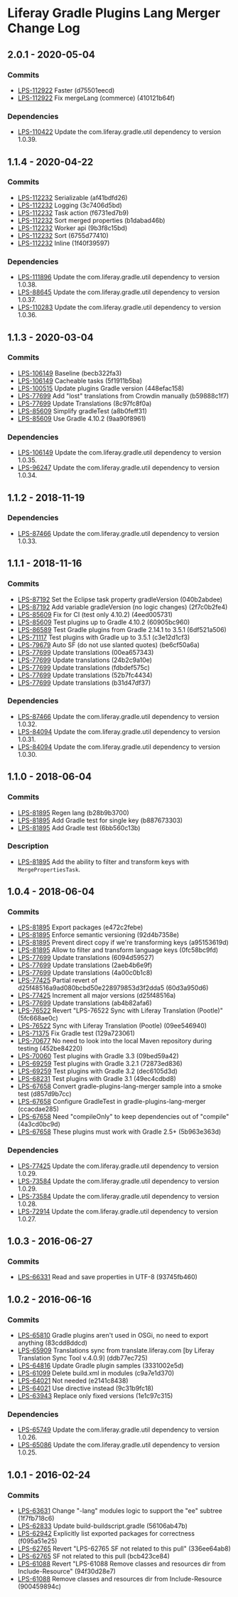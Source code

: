 # Liferay Gradle Plugins Lang Merger Change Log

## 2.0.1 - 2020-05-04

### Commits
- [LPS-112922] Faster (d75501eecd)
- [LPS-112922] Fix mergeLang (commerce) (410121b64f)

### Dependencies
- [LPS-110422] Update the com.liferay.gradle.util dependency to version 1.0.39.

## 1.1.4 - 2020-04-22

### Commits
- [LPS-112232] Serializable (af41bdfd26)
- [LPS-112232] Logging (3c7406d5bd)
- [LPS-112232] Task action (f6731ed7b9)
- [LPS-112232] Sort merged properties (b1dabad46b)
- [LPS-112232] Worker api (9b3f8c15bd)
- [LPS-112232] Sort (6755d77410)
- [LPS-112232] Inline (1f40f39597)

### Dependencies
- [LPS-111896] Update the com.liferay.gradle.util dependency to version 1.0.38.
- [LPS-88645] Update the com.liferay.gradle.util dependency to version 1.0.37.
- [LPS-110283] Update the com.liferay.gradle.util dependency to version 1.0.36.

## 1.1.3 - 2020-03-04

### Commits
- [LPS-106149] Baseline (becb322fa3)
- [LPS-106149] Cacheable tasks (5f1911b5ba)
- [LPS-100515] Update plugins Gradle version (448efac158)
- [LPS-77699] Add "lost" translations from Crowdin manually (b59888c1f7)
- [LPS-77699] Update Translations (8c97fc8f0a)
- [LPS-85609] Simplify gradleTest (a8b0feff31)
- [LPS-85609] Use Gradle 4.10.2 (9aa90f8961)

### Dependencies
- [LPS-106149] Update the com.liferay.gradle.util dependency to version 1.0.35.
- [LPS-96247] Update the com.liferay.gradle.util dependency to version 1.0.34.

## 1.1.2 - 2018-11-19

### Dependencies
- [LPS-87466] Update the com.liferay.gradle.util dependency to version 1.0.33.

## 1.1.1 - 2018-11-16

### Commits
- [LPS-87192] Set the Eclipse task property gradleVersion (040b2abdee)
- [LPS-87192] Add variable gradleVersion (no logic changes) (2f7c0b2fe4)
- [LPS-85609] Fix for CI (test only 4.10.2) (4eed005731)
- [LPS-85609] Test plugins up to Gradle 4.10.2 (60905bc960)
- [LPS-86589] Test Gradle plugins from Gradle 2.14.1 to 3.5.1 (6df521a506)
- [LPS-71117] Test plugins with Gradle up to 3.5.1 (c3e12d1cf3)
- [LPS-79679] Auto SF (do not use slanted quotes) (be6cf50a6a)
- [LPS-77699] Update translations (00ea657343)
- [LPS-77699] Update translations (24b2c9a10e)
- [LPS-77699] Update translations (fdbdef575c)
- [LPS-77699] Update translations (52b7fc4434)
- [LPS-77699] Update translations (b31d47df37)

### Dependencies
- [LPS-87466] Update the com.liferay.gradle.util dependency to version 1.0.32.
- [LPS-84094] Update the com.liferay.gradle.util dependency to version 1.0.31.
- [LPS-84094] Update the com.liferay.gradle.util dependency to version 1.0.30.

## 1.1.0 - 2018-06-04

### Commits
- [LPS-81895] Regen lang (b28b9b3700)
- [LPS-81895] Add Gradle test for single key (b887673303)
- [LPS-81895] Add Gradle test (6bb560c13b)

### Description
- [LPS-81895] Add the ability to filter and transform keys with
`MergePropertiesTask`.

## 1.0.4 - 2018-06-04

### Commits
- [LPS-81895] Export packages (e472c2febe)
- [LPS-81895] Enforce semantic versioning (92d4b7358e)
- [LPS-81895] Prevent direct copy if we're transforming keys (a95153619d)
- [LPS-81895] Allow to filter and transform language keys (0fc58bc9fd)
- [LPS-77699] Update translations (6094d59527)
- [LPS-77699] Update translations (2aeb4b6e9f)
- [LPS-77699] Update translations (4a00c0b1c8)
- [LPS-77425] Partial revert of d25f48516a9ad080bcbd50e228979853d3f2dda5
(60d3a950d6)
- [LPS-77425] Increment all major versions (d25f48516a)
- [LPS-77699] Update translations (ab4b82afa6)
- [LPS-76522] Revert "LPS-76522 Sync with Liferay Translation (Pootle)"
(5fc668ae0c)
- [LPS-76522] Sync with Liferay Translation (Pootle) (09ee546940)
- [LPS-71375] Fix Gradle test (129a723061)
- [LPS-70677] No need to look into the local Maven repository during testing
(452be84220)
- [LPS-70060] Test plugins with Gradle 3.3 (09bed59a42)
- [LPS-69259] Test plugins with Gradle 3.2.1 (72873ed836)
- [LPS-69259] Test plugins with Gradle 3.2 (dec6105d3d)
- [LPS-68231] Test plugins with Gradle 3.1 (49ec4cdbd8)
- [LPS-67658] Convert gradle-plugins-lang-merger sample into a smoke test
(d857d9b7cc)
- [LPS-67658] Configure GradleTest in gradle-plugins-lang-merger (ccacdae285)
- [LPS-67658] Need "compileOnly" to keep dependencies out of "compile"
(4a3cd0bc9d)
- [LPS-67658] These plugins must work with Gradle 2.5+ (5b963e363d)

### Dependencies
- [LPS-77425] Update the com.liferay.gradle.util dependency to version 1.0.29.
- [LPS-73584] Update the com.liferay.gradle.util dependency to version 1.0.29.
- [LPS-73584] Update the com.liferay.gradle.util dependency to version 1.0.28.
- [LPS-72914] Update the com.liferay.gradle.util dependency to version 1.0.27.

## 1.0.3 - 2016-06-27

### Commits
- [LPS-66331] Read and save properties in UTF-8 (93745fb460)

## 1.0.2 - 2016-06-16

### Commits
- [LPS-65810] Gradle plugins aren't used in OSGi, no need to export anything
(83cdd8ddcd)
- [LPS-65909] Translations sync from translate.liferay.com [by Liferay
Translation Sync Tool v.4.0.9] (ddb77ec725)
- [LPS-64816] Update Gradle plugin samples (3331002e5d)
- [LPS-61099] Delete build.xml in modules (c9a7e1d370)
- [LPS-64021] Not needed (e2141c8438)
- [LPS-64021] Use directive instead (9c31b9fc18)
- [LPS-63943] Replace only fixed versions (1e1c97c315)

### Dependencies
- [LPS-65749] Update the com.liferay.gradle.util dependency to version 1.0.26.
- [LPS-65086] Update the com.liferay.gradle.util dependency to version 1.0.25.

## 1.0.1 - 2016-02-24

### Commits
- [LPS-63631] Change "-lang" modules logic to support the "ee" subtree
(1f7fb718c6)
- [LPS-62833] Update build-buildscript.gradle (56106ab47b)
- [LPS-62942] Explicitly list exported packages for correctness (f095a51e25)
- [LPS-62765] Revert "LPS-62765 SF not related to this pull" (336ee64ab8)
- [LPS-62765] SF not related to this pull (bcb423ce84)
- [LPS-61088] Revert "LPS-61088 Remove classes and resources dir from
Include-Resource" (94f30d28e7)
- [LPS-61088] Remove classes and resources dir from Include-Resource
(900459894c)

[LPS-61088]: https://issues.liferay.com/browse/LPS-61088
[LPS-61099]: https://issues.liferay.com/browse/LPS-61099
[LPS-62765]: https://issues.liferay.com/browse/LPS-62765
[LPS-62833]: https://issues.liferay.com/browse/LPS-62833
[LPS-62942]: https://issues.liferay.com/browse/LPS-62942
[LPS-63631]: https://issues.liferay.com/browse/LPS-63631
[LPS-63943]: https://issues.liferay.com/browse/LPS-63943
[LPS-64021]: https://issues.liferay.com/browse/LPS-64021
[LPS-64816]: https://issues.liferay.com/browse/LPS-64816
[LPS-65086]: https://issues.liferay.com/browse/LPS-65086
[LPS-65749]: https://issues.liferay.com/browse/LPS-65749
[LPS-65810]: https://issues.liferay.com/browse/LPS-65810
[LPS-65909]: https://issues.liferay.com/browse/LPS-65909
[LPS-66331]: https://issues.liferay.com/browse/LPS-66331
[LPS-67658]: https://issues.liferay.com/browse/LPS-67658
[LPS-68231]: https://issues.liferay.com/browse/LPS-68231
[LPS-69259]: https://issues.liferay.com/browse/LPS-69259
[LPS-70060]: https://issues.liferay.com/browse/LPS-70060
[LPS-70677]: https://issues.liferay.com/browse/LPS-70677
[LPS-71117]: https://issues.liferay.com/browse/LPS-71117
[LPS-71375]: https://issues.liferay.com/browse/LPS-71375
[LPS-72914]: https://issues.liferay.com/browse/LPS-72914
[LPS-73584]: https://issues.liferay.com/browse/LPS-73584
[LPS-76522]: https://issues.liferay.com/browse/LPS-76522
[LPS-77425]: https://issues.liferay.com/browse/LPS-77425
[LPS-77699]: https://issues.liferay.com/browse/LPS-77699
[LPS-79679]: https://issues.liferay.com/browse/LPS-79679
[LPS-81895]: https://issues.liferay.com/browse/LPS-81895
[LPS-84094]: https://issues.liferay.com/browse/LPS-84094
[LPS-85609]: https://issues.liferay.com/browse/LPS-85609
[LPS-86589]: https://issues.liferay.com/browse/LPS-86589
[LPS-87192]: https://issues.liferay.com/browse/LPS-87192
[LPS-87466]: https://issues.liferay.com/browse/LPS-87466
[LPS-88645]: https://issues.liferay.com/browse/LPS-88645
[LPS-96247]: https://issues.liferay.com/browse/LPS-96247
[LPS-100515]: https://issues.liferay.com/browse/LPS-100515
[LPS-106149]: https://issues.liferay.com/browse/LPS-106149
[LPS-110283]: https://issues.liferay.com/browse/LPS-110283
[LPS-110422]: https://issues.liferay.com/browse/LPS-110422
[LPS-111896]: https://issues.liferay.com/browse/LPS-111896
[LPS-112232]: https://issues.liferay.com/browse/LPS-112232
[LPS-112922]: https://issues.liferay.com/browse/LPS-112922